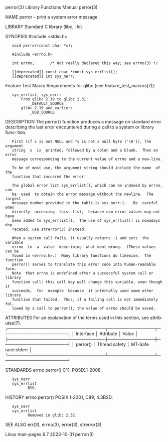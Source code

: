 perror(3)                  Library Functions Manual                  perror(3)

NAME
       perror - print a system error message

LIBRARY
       Standard C library (libc, -lc)

SYNOPSIS
       #include <stdio.h>

       void perror(const char *s);

       #include <errno.h>

       int errno;       /* Not really declared this way; see errno(3) */

       [[deprecated]] const char *const sys_errlist[];
       [[deprecated]] int sys_nerr;

   Feature Test Macro Requirements for glibc (see feature_test_macros(7)):

       sys_errlist, sys_nerr:
           From glibc 2.19 to glibc 2.31:
               _DEFAULT_SOURCE
           glibc 2.19 and earlier:
               _BSD_SOURCE

DESCRIPTION
       The  perror()  function produces a message on standard error describing
       the last error encountered during a call to a system or  library  func‐
       tion.

       First (if s is not NULL and *s is not a null byte ('\0')), the argument
       string  s  is  printed, followed by a colon and a blank.  Then an error
       message corresponding to the current value of errno and a new-line.

       To be of most use, the argument string should include the name  of  the
       function that incurred the error.

       The global error list sys_errlist[], which can be indexed by errno, can
       be  used  to obtain the error message without the newline.  The largest
       message number provided in the table is sys_nerr-1.   Be  careful  when
       directly  accessing  this  list,  because new error values may not have
       been added to sys_errlist[].  The use of sys_errlist[] is nowadays dep‐
       recated; use strerror(3) instead.

       When a system call fails, it usually returns -1 and sets  the  variable
       errno  to  a  value  describing  what went wrong.  (These values can be
       found in <errno.h>.)  Many library functions do likewise.  The function
       perror() serves to translate this error code into human-readable  form.
       Note  that errno is undefined after a successful system call or library
       function call: this call may well change this variable, even though  it
       succeeds,  for  example  because  it internally used some other library
       function that failed.  Thus, if a failing call is not immediately  fol‐
       lowed by a call to perror(), the value of errno should be saved.

ATTRIBUTES
       For  an  explanation  of  the  terms  used in this section, see attrib‐
       utes(7).
       ┌───────────────────────────────┬───────────────┬─────────────────────┐
       │ Interface                     │ Attribute     │ Value               │
       ├───────────────────────────────┼───────────────┼─────────────────────┤
       │ perror()                      │ Thread safety │ MT-Safe race:stderr │
       └───────────────────────────────┴───────────────┴─────────────────────┘

STANDARDS
       errno
       perror()
              C11, POSIX.1-2008.

       sys_nerr
       sys_errlist
              BSD.

HISTORY
       errno
       perror()
              POSIX.1-2001, C89, 4.3BSD.

       sys_nerr
       sys_errlist
              Removed in glibc 2.32.

SEE ALSO
       err(3), errno(3), error(3), strerror(3)

Linux man-pages 6.7               2023-10-31                         perror(3)
